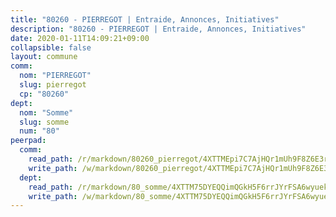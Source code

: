 ```yaml
---
title: "80260 - PIERREGOT | Entraide, Annonces, Initiatives"
description: "80260 - PIERREGOT | Entraide, Annonces, Initiatives"
date: 2020-01-11T14:09:21+09:00
collapsible: false
layout: commune
comm:
  nom: "PIERREGOT"
  slug: pierregot
  cp: "80260"
dept:
  nom: "Somme"
  slug: somme
  num: "80"
peerpad:
  comm:
    read_path: /r/markdown/80260_pierregot/4XTTMEpi7C7AjHQr1mUh9F8Z6E3ruMgVPwxtdNARXLZnRQjRF
    write_path: /w/markdown/80260_pierregot/4XTTMEpi7C7AjHQr1mUh9F8Z6E3ruMgVPwxtdNARXLZnRQjRF-K3TgV5oZDyWEohMdQuXi5EVW4sZh5eqM5A8SzDCqSKrqH1AAq527ktkScM5NRZvkFHvAMoZXSB1Rv34o9a1oMju8dYXT9jWSzDfeAtMSVWephLaeZnoT2jcdYmVZsexg3Wh9bgeq
  dept:
    read_path: /r/markdown/80_somme/4XTTM75DYEQQimQGkH5F6rrJYrFSA6wyuekdgioEx7v45YjSw
    write_path: /w/markdown/80_somme/4XTTM75DYEQQimQGkH5F6rrJYrFSA6wyuekdgioEx7v45YjSw-K3TgTuB1DbUNHuFo9Fhh6JTUriPx8E5izGkmw9RSNTjUtMFPoZhqqp87szE8th3EytWSHGdhUuQUPjam8aJZh1SdH8pL3ibgUbMdNhU17kjAmSa49LMB2GjXvVwDVurE8mgce3XM
---
```


